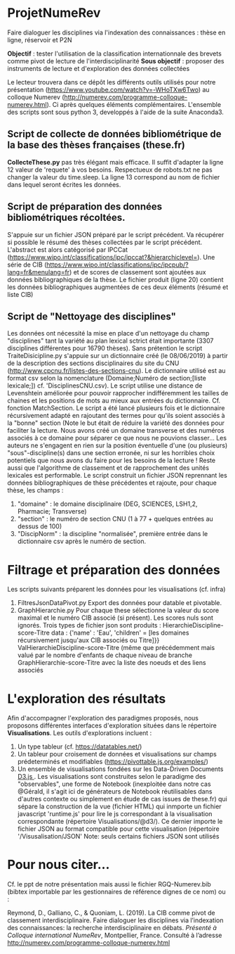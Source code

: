 # ProjetNumeRev
Faire dialoguer les disciplines via l'indexation des connaissances : thèse en ligne, réservoir et P2N

**Objectif** : tester l'utilisation de la classification internationnale des brevets comme pivot de lecture de l'interdisciplinarité
**Sous objectif** : proposer des instruments de lecture et d'exploration des données collectées

Le lecteur trouvera dans ce dépôt les différents outils utilisés pour notre présentation (https://www.youtube.com/watch?v=-WHoTXw6Two) au colloque Numerev (http://numerev.com/programme-colloque-numerev.html).
Ci après quelques éléments complémentaires.
L'ensemble des scripts sont sous python 3, developpés à l'aide de la suite Anaconda3.

## Script de collecte de données bibliométrique de la base des thèses françaises (these.fr)
 **CollecteThese.py** pas très élégant mais efficace. Il suffit d'adapter la ligne 12 valeur de 'requete' à vos besoins. Respectueux de robots.txt ne pas changer la valeur du time.sleep.
 La ligne 13 correspond au nom de fichier dans lequel seront écrites les données. 
 
## Script de préparation des données bibliométriques récoltées.
 S'appuie sur un fichier JSON préparé par le script précédent. Va récupérer si possible le résumé des thèses collectées par le script précédent. L'abstract est alors catégorisé par IPCCat 
 (https://www.wipo.int/classifications/ipc/ipccat?&hierarchiclevel=).
 Une série de CIB (https://www.wipo.int/classifications/ipc/ipcpub/?lang=fr&menulang=fr) et de scores de classement sont ajoutées aux données bibliographiques de la thèse. 
 Le fichier produit (ligne 20) contient les données bibliographiques augmentées de ces deux éléments (résumé et liste CIB)

## Script de "Nettoyage des disciplines"
Les données ont nécessité la mise en place d'un nettoyage du champ "disciplines" tant la variété au plan lexical sctrict était importante (3307 disciplines différentes pour 16790 thèses). 
Sans prétention le script TraiteDisicipline.py s'appuie sur un dictionnaire créé (le 08/06/2019) à partir de la description des sections disciplinaires du site du CNU (http://www.cpcnu.fr/listes-des-sections-cnu). 
Le dictionnaire utilisé est au format csv selon la nomenclature (Domaine;Numéro de section;[liste lexicale;]) cf. 'DisciplinesCNU.csv).
Le script utilise une distance de Levenshtein améliorée pour pouvoir rapprocher indifféremment les tailles de chaines et les positions de mots au mieux aux entrées du dictionnaire. Cf. fonction MatchSection.
Le script a été lancé plusieurs fois et le dictionnaire récursivement adapté en rajoutant des termes pour qu'ils soient associés à la "bonne" section (Note le but était de réduire la variété des données pour faciliter la lecture.
Nous avons créé un domaine transverse et des numéros associés à ce domaine pour séparer ce que nous ne pouvions classer... 
Les auteurs ne s'engagent en rien sur la position éventuelle d'une (ou plusieurs) "sous"-discipline(s) dans une section erronée, ni sur les horribles choix potentiels que nous avons du faire pour les besoins de la lecture ! 
Reste aussi que l'algorithme de classement et de rapprochement des unités lexicales est performable.
Le script construit un fichier JSON reprennant les données bibliographiques de thèse précédentes et rajoute, pour chaque thèse, les champs :
1. "domaine" : le domaine disciplinaire (DEG, SCIENCES, LSH1,2, Pharmacie; Transverse)
2. "section" : le numéro de section CNU (1 à 77 + quelques entrées au dessus de 100)
3. "DiscipNorm" : la discipline "normalisée", première entrée dans le dictionnaire csv après le numéro de section. 

# Filtrage et préparation des données
Les scripts suivants préparent les données pour les visualisations (cf. infra)
1. FiltresJsonDataPivot.py
Export des données pour datable et pivotable. 
2. GraphHierarchie.py 
Pour chaque these sélectionne la valeur du score maximal et le numéro CIB associé (si présent). Les scores nuls sont ignorés.
Trois types de fichier json sont produits :
HierarchieDiscipline-score-Titre
data : {'name' : 'Eau', 'children' = [les domaines récursivement jusqu'aux CIB associés ou Titre]}}
ValHierarchieDiscipline-score-Titre (même que précédemment mais valué par le nombre d'enfants de chaque niveau de branche
GraphHierarchie-score-Titre avec la liste des noeuds et des liens associés

# L'exploration des résultats

Afin d'accompagner l'exploration des paradigmes proposés, nous proposons différentes interfaces d'exploration situées dans le répertoire **Visualisations**. 
Les outils d'explorations incluent :
1. Un type tableur (cf. https://datatables.net/)
2. Un tableur pour croisement de données et visualisations sur champs prédeterminés et modifiables (https://pivottable.js.org/examples/)
3. Un ensemble de visualisations fondées sur les Data-Driven Documents [D3.js ](https://d3js.org/). Les visualisations sont construites selon le paradigme des "observables", une forme de Notebook 
(inexploitée dans notre cas @Gérald, il s'agit ici de générateurs de Notebook réutilisables dans d'autres contexte ou simplement en étude de cas issues de these.fr) qui sépare la construction
de la vue (fichier HTML) qui inmporte un fichier javascript 'runtime.js' pour lire le js correspondant à la visualisation correspondante (répertoire Visualisations/@d3/). 
Ce dernier importe le fichier JSON au format compatible pour cette visualisation (répertoire '/Visusalisation/JSON'
Note: seuls certains fichiers JSON sont utilisés


# Pour nous citer...
Cf. le ppt de notre présentation mais aussi le fichier RGQ-Numerev.bib (bibtex importable par les gestionnaires de référence dignes de ce nom)
ou :

Reymond, D., Galliano, C., & Quoniam, L. (2019). La CIB comme pivot de classement interdisciplinaire. Faire dialoguer les disciplines via l’indexation des connaissances: la recherche interdisciplinaire en débats. _Présenté à Colloque international NumeRev_, Montpellier, France. Consulté à l’adresse http://numerev.com/programme-colloque-numerev.html


 
